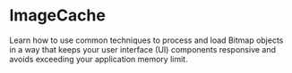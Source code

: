 ImageCache
==========

Learn how to use common techniques to process and load Bitmap objects in a way that keeps your user interface (UI) components responsive and avoids exceeding your application memory limit.
